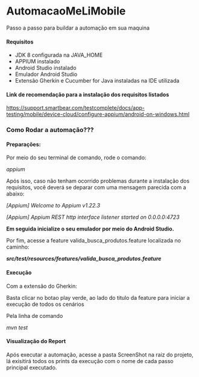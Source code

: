 # AutomacaoMeLiMobile

Passo a passo para buildar a automação em sua maquina

#### Requisitos

* JDK 8 configurada na JAVA_HOME
* APPIUM instalado
* Android Studio instalado
* Emulador Android Studio
* Extensão Gherkin e Cucumber for Java instaladas na IDE utilizada


#### Link de recomendação para a instalação dos requisitos listados
https://support.smartbear.com/testcomplete/docs/app-testing/mobile/device-cloud/configure-appium/android-on-windows.html

### Como Rodar a automação???

#### Preparações:

Por meio do seu terminal de comando, rode o comando:

*appium* 

Após isso, caso não tenham ocorrido problemas durante a instalação dos requisitos, você deverá se deparar com uma
mensagem parecida com a abaixo:

*[Appium] Welcome to Appium v1.22.3*

*[Appium] Appium REST http interface listener started on 0.0.0.0:4723*

**Em seguida inicialize o seu emulador por meio do Android Studio.**

Por fim, acesse a feature valida_busca_produtos.feature localizada no caminho:

***src/test/resources/features/valida_busca_produtos.feature***

#### Execução

Com a extensão do Gherkin:

Basta clicar no botao play verde, ao lado do titulo da feature para iniciar a execução de todos os cenários

Pela linha de comando

*mvn test*

#### Visualização do Report

Após executar a automação, acesse a pasta ScreenShot na raiz do projeto, lá exisitirá todos os prints da execução 
com o nome de cada passo principal executado.